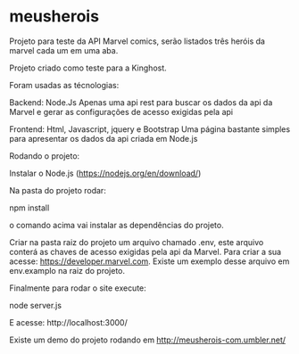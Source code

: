 # meusherois
Projeto para teste da API Marvel comics, serão listados três heróis da marvel cada um em uma aba.

Projeto criado como teste para a Kinghost.

Foram usadas as técnologias:

Backend: Node.Js
  Apenas uma api rest para buscar os dados da api da Marvel e gerar as configurações de acesso exigidas pela api
  
Frontend: Html, Javascript, jquery e Bootstrap
  Uma página bastante simples para apresentar os dados da api criada em Node.js
  

Rodando o projeto:

Instalar o Node.js (https://nodejs.org/en/download/)

Na pasta do projeto rodar:

  npm install

o comando acima vai instalar as dependências do projeto.

Criar na pasta raiz do projeto um arquivo chamado .env, este arquivo conterá as chaves de acesso exigidas pela api da Marvel.
Para criar a sua acesse: https://developer.marvel.com. Existe um exemplo desse arquivo em env.examplo na raiz do projeto.

Finalmente para rodar o site execute:

node server.js

E acesse: http://localhost:3000/

Existe um demo do projeto rodando em http://meusherois-com.umbler.net/
